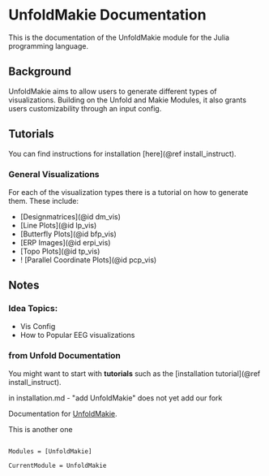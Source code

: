 # UnfoldMakie Documentation

This is the documentation of the UnfoldMakie module for the Julia programming language. 

## Background
UnfoldMakie aims to allow users to generate different types of visualizations. 
Building on the Unfold and Makie Modules, it also grants users customizability through an input config.

## Tutorials

You can find instructions for installation [here](@ref install_instruct). 

### General Visualizations

For each of the visualization types there is a tutorial on how to generate them. 
These include:
- [Designmatrices](@id dm_vis)
- [Line Plots](@id lp_vis)
- [Butterfly Plots](@id bfp_vis)
- [ERP Images](@id erpi_vis)
- [Topo Plots](@id tp_vis)
- ! [Parallel Coordinate Plots](@id pcp_vis)



## Notes

### Idea Topics:
- Vis Config
- How to Popular EEG visualizations


### from Unfold Documentation
You might want to start with **tutorials** such as the [installation tutorial](@ref install_instruct). 

in installation.md - "add UnfoldMakie" does not yet add our fork

Documentation for [UnfoldMakie](https://github.com/behinger/UnfoldMakie.jl).

This is another one

```@index
```

```@autodocs
Modules = [UnfoldMakie]
```

```@meta
CurrentModule = UnfoldMakie
```
